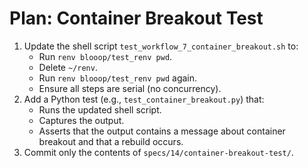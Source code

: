
# Plan: Container Breakout Test

1. Update the shell script `test_workflow_7_container_breakout.sh` to:
   - Run `renv blooop/test_renv pwd`.
   - Delete `~/renv`.
   - Run `renv blooop/test_renv pwd` again.
   - Ensure all steps are serial (no concurrency).
2. Add a Python test (e.g., `test_container_breakout.py`) that:
   - Runs the updated shell script.
   - Captures the output.
   - Asserts that the output contains a message about container breakout and that a rebuild occurs.
3. Commit only the contents of `specs/14/container-breakout-test/`.
